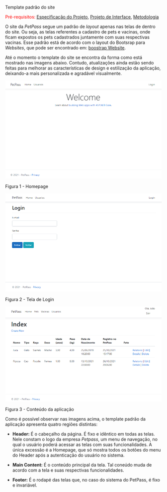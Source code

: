 Template padrão do site

<span style="color:red">Pré-requisitos: <a href="2-Especificação do Projeto.md"> Especificação do Projeto</a></span>, <a href="3-Projeto de Interface.md"> Projeto de Interface</a>, <a href="4-Metodologia.md"> Metodologia</a>

O site da _PetPass_ segue um padrão de _layout_ apenas nas telas de dentro do site. Ou seja, as telas referentes a cadastro de pets e vacinas, onde ficam expostos os pets cadastrados juntamente com suas respectivas vacinas. Esse padrão está de acordo com o layout do Bootsrap para _Websites_, que pode ser encontrado em: [boostrap Website](https://getbootstrap.com/).

Até o momento o template do site se encontra da forma como está mostrado nas imagens abaixo. Contudo, atualizações ainda estão sendo feitas para melhorar as características de design e estilização da aplicação, deixando-a mais personalizada e agradável visualmente.

![Homepage](https://github.com/ICEI-PUC-Minas-PMV-ADS/pmv-ads-2021-2-e2-proj-int-t3-petpass/blob/main/docs/img/Template_padrao3.PNG?raw=true)

Figura 1 - Homepage

![Login](https://github.com/ICEI-PUC-Minas-PMV-ADS/pmv-ads-2021-2-e2-proj-int-t3-petpass/blob/main/docs/img/Template_padrao1.PNG?raw=true)

Figura 2 - Tela de Login

![Conteudo](https://github.com/ICEI-PUC-Minas-PMV-ADS/pmv-ads-2021-2-e2-proj-int-t3-petpass/blob/main/docs/img/Template_padrao2.PNG?raw=true)

Figura 3 - Conteúdo da aplicação

Como é possível observar nas imagens acima, o template padrão da aplicação apresenta quatro regiões distintas:

- **Header:** É o cabeçalho da página. É fixo e idêntico em todas as telas. Nele constam o logo da empresa _Petpass_, um menu de navegação, no qual o usuário poderá acessar as telas com suas funcionalidades. A única excessão é a Homepage, que só mostra todos os botões do menu do Header após a autenticação do usuário no sistema.

- **Main Content:** É o conteúdo principal da tela. Tal coneúdo muda de acordo com a tela e suas respectivas funcionalidades.

- **Footer:** É o rodapé das telas que, no caso do sistema do PetPass, é fixo e invariável.
